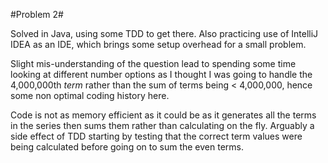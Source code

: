 #Problem 2#

Solved in Java, using some TDD to get there.  Also practicing use of IntelliJ IDEA as an IDE, which brings some setup overhead for a small problem.
  
Slight mis-understanding of the question lead to spending some time looking at different number options as I thought I was going to handle the 4,000,000th _term_ rather than the sum of terms being &lt;  4,000,000, hence some non optimal coding history here.

Code is not as memory efficient as it could be as it generates all the terms in the series then sums them rather than calculating on the fly.  Arguably a side effect of TDD starting by testing that the correct term values were being calculated before going on to sum the even terms.

